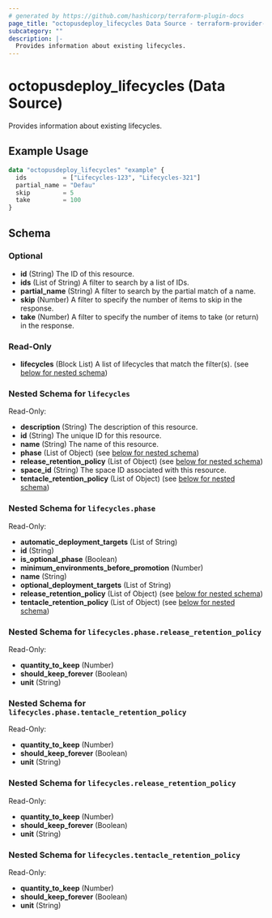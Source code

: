```yaml
---
# generated by https://github.com/hashicorp/terraform-plugin-docs
page_title: "octopusdeploy_lifecycles Data Source - terraform-provider-octopusdeploy"
subcategory: ""
description: |-
  Provides information about existing lifecycles.
---
```


# octopusdeploy_lifecycles (Data Source)

Provides information about existing lifecycles.

## Example Usage

```terraform
data "octopusdeploy_lifecycles" "example" {
  ids          = ["Lifecycles-123", "Lifecycles-321"]
  partial_name = "Defau"
  skip         = 5
  take         = 100
}
```

<!-- schema generated by tfplugindocs -->
## Schema

### Optional

- **id** (String) The ID of this resource.
- **ids** (List of String) A filter to search by a list of IDs.
- **partial_name** (String) A filter to search by the partial match of a name.
- **skip** (Number) A filter to specify the number of items to skip in the response.
- **take** (Number) A filter to specify the number of items to take (or return) in the response.

### Read-Only

- **lifecycles** (Block List) A list of lifecycles that match the filter(s). (see [below for nested schema](#nestedblock--lifecycles))

<a id="nestedblock--lifecycles"></a>
### Nested Schema for `lifecycles`

Read-Only:

- **description** (String) The description of this resource.
- **id** (String) The unique ID for this resource.
- **name** (String) The name of this resource.
- **phase** (List of Object) (see [below for nested schema](#nestedatt--lifecycles--phase))
- **release_retention_policy** (List of Object) (see [below for nested schema](#nestedatt--lifecycles--release_retention_policy))
- **space_id** (String) The space ID associated with this resource.
- **tentacle_retention_policy** (List of Object) (see [below for nested schema](#nestedatt--lifecycles--tentacle_retention_policy))

<a id="nestedatt--lifecycles--phase"></a>
### Nested Schema for `lifecycles.phase`

Read-Only:

- **automatic_deployment_targets** (List of String)
- **id** (String)
- **is_optional_phase** (Boolean)
- **minimum_environments_before_promotion** (Number)
- **name** (String)
- **optional_deployment_targets** (List of String)
- **release_retention_policy** (List of Object) (see [below for nested schema](#nestedobjatt--lifecycles--phase--release_retention_policy))
- **tentacle_retention_policy** (List of Object) (see [below for nested schema](#nestedobjatt--lifecycles--phase--tentacle_retention_policy))

<a id="nestedobjatt--lifecycles--phase--release_retention_policy"></a>
### Nested Schema for `lifecycles.phase.release_retention_policy`

Read-Only:

- **quantity_to_keep** (Number)
- **should_keep_forever** (Boolean)
- **unit** (String)


<a id="nestedobjatt--lifecycles--phase--tentacle_retention_policy"></a>
### Nested Schema for `lifecycles.phase.tentacle_retention_policy`

Read-Only:

- **quantity_to_keep** (Number)
- **should_keep_forever** (Boolean)
- **unit** (String)



<a id="nestedatt--lifecycles--release_retention_policy"></a>
### Nested Schema for `lifecycles.release_retention_policy`

Read-Only:

- **quantity_to_keep** (Number)
- **should_keep_forever** (Boolean)
- **unit** (String)


<a id="nestedatt--lifecycles--tentacle_retention_policy"></a>
### Nested Schema for `lifecycles.tentacle_retention_policy`

Read-Only:

- **quantity_to_keep** (Number)
- **should_keep_forever** (Boolean)
- **unit** (String)


